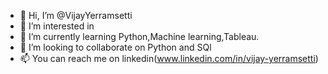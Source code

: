- 👋 Hi, I’m @VijayYerramsetti
- 👀 I’m interested in 
- 🌱 I’m currently learning Python,Machine learning,Tableau.
- 💞️ I’m looking to collaborate on Python and SQl
- 📫 You can reach me on linkedin(www.linkedin.com/in/vijay-yerramsetti)

<!---
VijayYerramsetti/VijayYerramsetti is a ✨ special ✨ repository because its `README.md` (this file) appears on your GitHub profile.
You can click the Preview link to take a look at your changes.
--->
